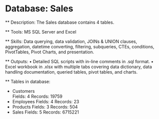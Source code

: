# Database: Sales

** Description: 
The Sales database contains 4 tables.

** Tools: 
MS SQL Server and Excel

** Skills:
Data querying, data validation, JOINs & UNION clauses, aggregation, datetime converting, filtering, subqueries, CTEs, conditions, PivotTables, Pivot Charts, and presentation.

** Outputs:
•  Detailed SQL scripts with in-line comments in .sql format. 
•  Excel workbook in .xlsx with multiple tabs covering data dictionary, data handling documentation, queried tables, pivot tables, and charts.

** Tables in database:
-	Customers<br/>
    Fields: 4
    Records: 19759
-	Employees
    Fields: 4
    Records: 23
-	Products
    Fields: 3
    Records: 504
-	Sales
    Fields: 5
    Records: 6715221
